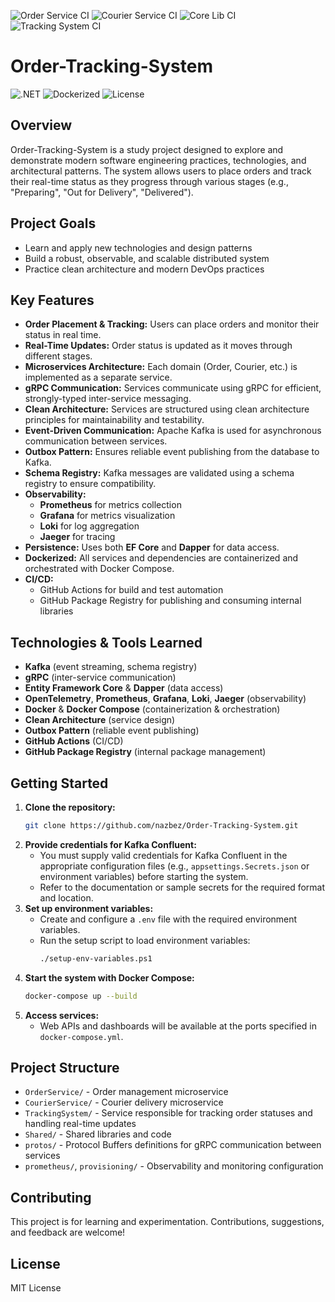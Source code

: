 ![Order Service CI](https://github.com/nazbez/Order-Tracking-System/actions/workflows/order-service-ci.yml/badge.svg)
![Courier Service CI](https://github.com/nazbez/Order-Tracking-System/actions/workflows/courier-service-ci.yml/badge.svg)
![Core Lib CI](https://github.com/nazbez/Order-Tracking-System/actions/workflows/core-lib-ci.yml/badge.svg)
![Tracking System CI](https://github.com/nazbez/Order-Tracking-System/actions/workflows/tracking-system-ci.yml/badge.svg)

# Order-Tracking-System

![.NET](https://img.shields.io/badge/.net-9.0-green)
![Dockerized](https://img.shields.io/badge/docker-ready-brightgreen)
![License](https://img.shields.io/badge/license-MIT-yellow)

## Overview

Order-Tracking-System is a study project designed to explore and demonstrate modern software engineering practices, technologies, and architectural patterns. The system allows users to place orders and track their real-time status as they progress through various stages (e.g., "Preparing", "Out for Delivery", "Delivered").

## Project Goals

- Learn and apply new technologies and design patterns
- Build a robust, observable, and scalable distributed system
- Practice clean architecture and modern DevOps practices

## Key Features

- **Order Placement & Tracking:** Users can place orders and monitor their status in real time.
- **Real-Time Updates:** Order status is updated as it moves through different stages.
- **Microservices Architecture:** Each domain (Order, Courier, etc.) is implemented as a separate service.
- **gRPC Communication:** Services communicate using gRPC for efficient, strongly-typed inter-service messaging.
- **Clean Architecture:** Services are structured using clean architecture principles for maintainability and testability.
- **Event-Driven Communication:** Apache Kafka is used for asynchronous communication between services.
- **Outbox Pattern:** Ensures reliable event publishing from the database to Kafka.
- **Schema Registry:** Kafka messages are validated using a schema registry to ensure compatibility.
- **Observability:**
   - **Prometheus** for metrics collection
   - **Grafana** for metrics visualization
   - **Loki** for log aggregation
   - **Jaeger** for tracing
- **Persistence:** Uses both **EF Core** and **Dapper** for data access.
- **Dockerized:** All services and dependencies are containerized and orchestrated with Docker Compose.
- **CI/CD:**
   - GitHub Actions for build and test automation
   - GitHub Package Registry for publishing and consuming internal libraries

## Technologies & Tools Learned

- **Kafka** (event streaming, schema registry)
- **gRPC** (inter-service communication)
- **Entity Framework Core** & **Dapper** (data access)
- **OpenTelemetry**, **Prometheus**, **Grafana**, **Loki**, **Jaeger** (observability)
- **Docker** & **Docker Compose** (containerization & orchestration)
- **Clean Architecture** (service design)
- **Outbox Pattern** (reliable event publishing)
- **GitHub Actions** (CI/CD)
- **GitHub Package Registry** (internal package management)

## Getting Started

1. **Clone the repository:**
    ```sh
    git clone https://github.com/nazbez/Order-Tracking-System.git
    ```
2. **Provide credentials for Kafka Confluent:**
    - You must supply valid credentials for Kafka Confluent in the appropriate configuration files (e.g., `appsettings.Secrets.json` or environment variables) before starting the system.
    - Refer to the documentation or sample secrets for the required format and location.
3. **Set up environment variables:**
    - Create and configure a `.env` file with the required environment variables.
    - Run the setup script to load environment variables:
       ```sh
       ./setup-env-variables.ps1
       ```
4. **Start the system with Docker Compose:**
    ```sh
    docker-compose up --build
    ```
5. **Access services:**
    - Web APIs and dashboards will be available at the ports specified in `docker-compose.yml`.

## Project Structure

- `OrderService/` - Order management microservice
- `CourierService/` - Courier delivery microservice
- `TrackingSystem/` - Service responsible for tracking order statuses and handling real-time updates
- `Shared/` - Shared libraries and code
- `protos/` - Protocol Buffers definitions for gRPC communication between services
- `prometheus/`, `provisioning/` - Observability and monitoring configuration

## Contributing

This project is for learning and experimentation. Contributions, suggestions, and feedback are welcome!

## License

MIT License
